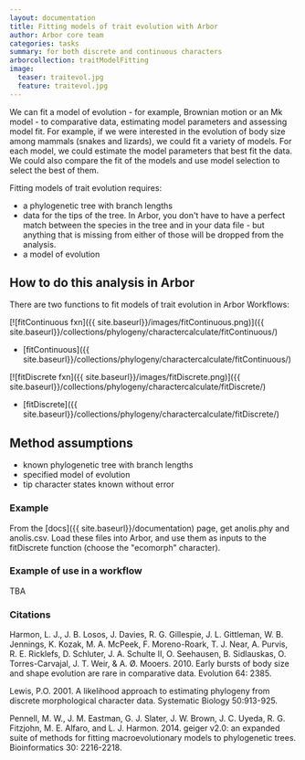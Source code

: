 ```yaml
---
layout: documentation
title: Fitting models of trait evolution with Arbor
author: Arbor core team
categories: tasks
summary: for both discrete and continuous characters
arborcollection: traitModelFitting
image:
  teaser: traitevol.jpg
  feature: traitevol.jpg
---
```


We can fit a model of evolution - for example, Brownian motion or an Mk model - to comparative data, estimating model parameters and assessing model fit. For example, if we were interested in the evolution of body size among mammals (snakes and lizards), we could fit a variety of models. For each model, we could estimate the model parameters that best fit the data. We could also compare the fit of the models and use model selection to select the best of them.


Fitting models of trait evolution requires:

- a phylogenetic tree with branch lengths
- data for the tips of the tree. In Arbor, you don't have to have a perfect match between the species in the tree and in your data file - but anything that is missing from either of those will be dropped from the analysis.
- a model of evolution

## How to do this analysis in Arbor

There are two functions to fit models of trait evolution in Arbor Workflows:

[![fitContinuous fxn]({{ site.baseurl}}/images/fitContinuous.png)]({{ site.baseurl}}/collections/phylogeny/charactercalculate/fitContinuous/)

- [fitContinuous]({{ site.baseurl}}/collections/phylogeny/charactercalculate/fitContinuous/)

[![fitDiscrete fxn]({{ site.baseurl}}/images/fitDiscrete.png)]({{ site.baseurl}}/collections/phylogeny/charactercalculate/fitDiscrete/)

- [fitDiscrete]({{ site.baseurl}}/collections/phylogeny/charactercalculate/fitDiscrete/)

## Method assumptions

- known phylogenetic tree with branch lengths
- specified model of evolution
- tip character states known without error

### Example

From the [docs]({{ site.baseurl}}/documentation) page, get anolis.phy and anolis.csv.
Load these files into Arbor, and use them as inputs to the fitDiscrete function (choose the "ecomorph" character).

### Example of use in a workflow

TBA

### Citations

Harmon, L. J., J. B. Losos, J. Davies, R. G. Gillespie, J. L. Gittleman, W. B. Jennings, K. Kozak, M. A. McPeek, F. Moreno-Roark, T. J. Near, A. Purvis, R. E. Ricklefs, D. Schluter, J. A. Schulte II, O. Seehausen, B. Sidlauskas, O. Torres-Carvajal, J. T. Weir, & A. Ø. Mooers. 2010. Early bursts of body size and shape evolution are rare in comparative data. Evolution 64: 2385.

Lewis, P.O. 2001. A likelihood approach to estimating phylogeny from discrete morphological character data. Systematic Biology 50:913-925.

Pennell, M. W., J. M. Eastman, G. J. Slater, J. W. Brown, J. C. Uyeda, R. G. Fitzjohn, M. E. Alfaro, and L. J. Harmon. 2014. geiger v2.0: an expanded suite of methods for fitting macroevolutionary models to phylogenetic trees. Bioinformatics 30: 2216-2218.
